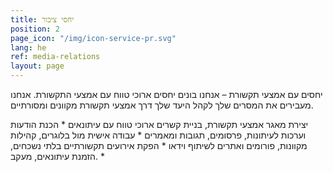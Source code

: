 ```yaml
---
title: יחסי ציבור
position: 2
page_icon: "/img/icon-service-pr.svg"
lang: he
ref: media-relations
layout: page
---
```


יחסים עם אמצעי תקשורת – אנחנו בונים יחסים ארוכי טווח עם אמצעי התקשורת. אנחנו מעבירים את המסרים שלך לקהל היעד שלך דרך אמצעי תקשורת מקוונים ומסורתיים.

יצירת מאגר אמצעי תקשורת, בניית קשרים ארוכי טווח עם עיתונאים *
הכנת הודעות וערכות לעיתונות, פרסומים, תגובות ומאמרים  *
עבודה אישית מול בלוגרים, קהילות מקוונות, פורומים ואתרים לשיתוף וידאו *
הפקת אירועים תקשורתיים בלתי נשכחים, הזמנת עיתונאים, מעקב. *